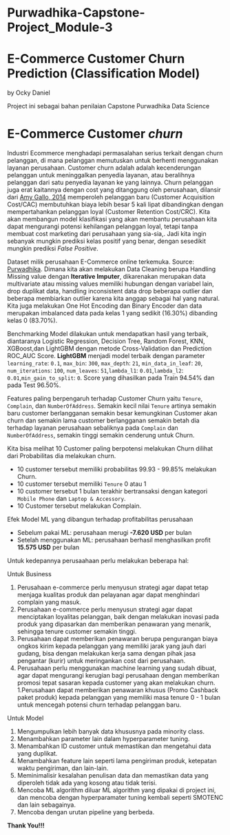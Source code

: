 # Purwadhika-Capstone-Project_Module-3
# E-Commerce Customer Churn Prediction (Classification Model)
by Ocky Daniel 

Project ini sebagai bahan penilaian Capstone Purwadhika Data Science 

# **E-Commerce Customer *churn***

 Industri Ecommerce menghadapi permasalahan serius terkait dengan churn pelanggan, di mana pelanggan memutuskan untuk berhenti menggunakan layanan perusahaan. Customer churn adalah adalah kecenderungan pelanggan untuk meninggalkan penyedia layanan, atau beralihnya pelanggan dari satu penyedia layanan ke yang lainnya. Churn pelanggan juga erat kaitannya dengan cost yang ditanggung oleh perusahaan, dilansir dari [Amy Gallo, 2014](https://hbr.org/2014/10/the-value-of-keeping-the-right-customers) memperoleh pelanggan baru (Customer Acquisition Cost/CAC) membutuhkan biaya lebih besar 5 kali lipat dibandingkan dengan mempertahankan pelanggan loyal (Customer Retention Cost/CRC). Kita akan membangun model klasifikasi yang akan membantu perusahaan kita dapat mengurangi potensi kehilangan pelanggan loyal, tetapi tanpa membuat cost marketing dari perusahaan yang sia-sia,. Jadi kita ingin sebanyak mungkin prediksi kelas positif yang benar, dengan sesedikit mungkin prediksi *False Positive*.
 
Dataset milik perusahaan E-Commerce online terkemuka. Source: [Purwadhika](https://drive.google.com/drive/folders/1PITb78NtK9Ra6wOkQdXCIgItZkj29Ves).
Dimana kita akan melakukan Data Cleaning berupa Handling Missing value dengan **Iterative Imputer**, dikarenakan merupakan data multivariate atau missing values memiliki hubungan dengan variabel lain, drop duplikat data, handling inconsistent data drop beberapa outlier dan beberapa membiarkan outlier karena kita anggap sebagai hal yang natural. Kita juga melakukan One Hot Encoding dan Binary Encoder dan data merupakan imbalanced data pada kelas 1 yang sedikit (16.30%) dibanding kelas 0 (83.70%).

Benchmarking Model dilakukan untuk mendapatkan hasil yang terbaik, diantaranya Logistic Regression, Decision Tree, Random Forest, KNN, XGBoost,dan LightGBM dengan metode Cross-Validation dan Prediction ROC_AUC Score. **LightGBM** menjadi model terbaik dengan parameter `learning_rate`: `0.1`, `max_bin`: `300`, `max_depth`: `21`, `min_data_in_leaf`: `20`, `num_iterations`: `100`, `num_leaves`: `51`,`lambda_l1`: `0.01`,`lambda_l2`: `0.01`,`min_gain_to_split`: `0`. Score yang dihasilkan pada Train 94.54% dan pada Test 96.50%.

Features paling berpengaruh terhadap Customer Churn yaitu `Tenure`, `Complain`, dan `NumberOfAddress`. Semakin kecil nilai `Tenure` artinya semakin baru customer berlangganan semakin besar kemungkinan Customer akan churn dan semakin lama customer berlangganan semakin betah dia terhadap layanan perusahaan sebaliknya pada `Complain` dan `NumberOfAddress`, semakin tinggi semakin cenderung untuk Churn.

Kita bisa melihat 10 Customer paling berpotensi melakukan Churn dilihat dari Probabilitas dia melakukan churn.
- 10 customer tersebut memiliki probabilitas 99.93 - 99.85% melakukan Churn.
- 10 customer tersebut memiliki `Tenure` 0 atau 1 
- 10 customer tersebut 1 bulan terakhir bertransaksi dengan kategori `Mobile Phone` dan `Laptop & Accessory`.
- 10 Customer tersebut melakukan Complain.

Efek Model ML yang dibangun terhadap profitabilitas perusahaan 
- Sebelum pakai ML: perusahaan merugi **-7.620 USD** per bulan
- Setelah menggunakan ML: perusahaan berhasil menghasilkan profit **15.575 USD** per bulan

Untuk kedepannya perusaahaan perlu melakukan beberapa hal:

Untuk Business
1. Perusahaan e-commerce perlu menyusun strategi agar dapat tetap menjaga kualitas produk dan pelayanan agar dapat menghindari complain yang masuk.
1. Perusahaan e-commerce perlu menyusun strategi agar dapat menciptakan loyalitas pelanggan, baik dengan melakukan inovasi pada produk yang dipasarkan dan memberikan penawaran yang menarik, sehingga tenure customer semakin tinggi.
1. Perusahaan dapat memberikan penawaran berupa pengurangan biaya ongkos kirim kepada pelanggan yang memiliki jarak yang jauh dari gudang, bisa dengan melakukan kerja sama dengan pihak jasa pengantar (kurir) untuk meringankan cost dari perusahaan.
1. Perusahaan perlu menggunakan machine learning yang sudah dibuat, agar dapat mengurangi kerugian bagi perusahaan dengan memberikan promosi tepat sasaran kepada customer yang akan melakukan churn.
1.Perusahaan dapat memberikan penawaran khusus (Promo Cashback paket produk) kepada pelanggan yang memiliki masa tenure 0 - 1 bulan untuk mencegah potensi churn terhadap pelanggan baru.

Untuk Model
1. Mengumpulkan lebih banyak data khususnya pada minority class.
1. Menambahkan parameter lain dalam hyperparameter tuning.
1. Menambahkan ID customer untuk memastikan dan mengetahui data yang duplikat.
1. Menambahkan feature lain seperti lama pengiriman produk, ketepatan waktu pengiriman, dan lain-lain.
1. Meminimalisir kesalahan penulisan data dan memastikan data yang diperoleh tidak ada yang kosong atau tidak terisi.
1. Mencoba ML algorithm diluar ML algorithm yang dipakai di project ini, dan mencoba dengan hyperparamater tuning kembali seperti SMOTENC dan lain sebagainya.
1. Mencoba dengan urutan pipeline yang berbeda.
   
**Thank You!!!**
